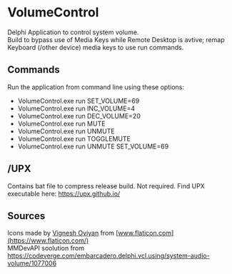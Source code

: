 # VolumeControl
Delphi Application to control system volume.  
Build to bypass use of Media Keys while Remote Desktop is avtive; remap Keyboard (/other device) media keys to use run commands.

## Commands
Run the application from command line using these options:

- VolumeControl.exe run SET_VOLUME=69
- VolumeControl.exe run INC_VOLUME=4
- VolumeControl.exe run DEC_VOLUME=20
- VolumeControl.exe run MUTE
- VolumeControl.exe run UNMUTE
- VolumeControl.exe run TOGGLEMUTE
- VolumeControl.exe run UNMUTE SET_VOLUME=69

## /UPX
Contains bat file to compress release build. Not required. 
Find UPX executable here: https://upx.github.io/

## Sources
Icons made by [Vignesh Oviyan](https://www.flaticon.com/authors/vignesh-oviyan) from [www.flaticon.com](https://www.flaticon.com/)  
MMDevAPI soolution from https://codeverge.com/embarcadero.delphi.vcl.using/system-audio-volume/1077006

